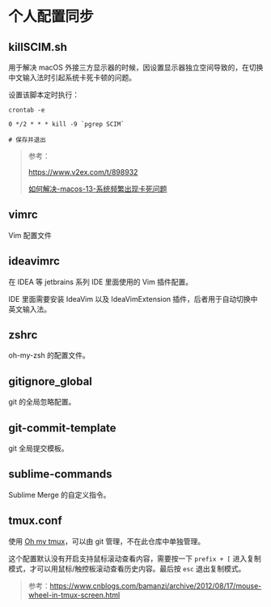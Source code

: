 # 个人配置同步

## killSCIM.sh

用于解决 macOS 外接三方显示器的时候，因设置显示器独立空间导致的，在切换中文输入法时引起系统卡死卡顿的问题。

设置该脚本定时执行：

```shell
crontab -e

0 */2 * * * kill -9 `pgrep SCIM`

# 保存并退出
```

> 参考：
> 
> https://www.v2ex.com/t/898932
> 
> [如何解决-macos-13-系统频繁出现卡死问题](https://blog.xlclan.com/posts/%E5%A6%82%E4%BD%95%E8%A7%A3%E5%86%B3-macos-13-%E7%B3%BB%E7%BB%9F%E9%A2%91%E7%B9%81%E5%87%BA%E7%8E%B0%E5%8D%A1%E6%AD%BB%E9%97%AE%E9%A2%98/)

## vimrc

Vim 配置文件

## ideavimrc

在 IDEA 等 jetbrains 系列 IDE 里面使用的 Vim 插件配置。

IDE 里面需要安装 IdeaVim 以及 IdeaVimExtension 插件，后者用于自动切换中英文输入法。

## zshrc

oh-my-zsh 的配置文件。

## gitignore_global

git 的全局忽略配置。

## git-commit-template

git 全局提交模板。

## sublime-commands

Sublime Merge 的自定义指令。

## tmux.conf

使用 [Oh my tmux](https://github.com/gpakosz/.tmux)，可以由 git 管理，不在此仓库中单独管理。

这个配置默认没有开启支持鼠标滚动查看内容，需要按一下 `prefix + [` 进入复制模式，才可以用鼠标/触控板滚动查看历史内容。最后按 `esc` 退出复制模式。

> 参考：https://www.cnblogs.com/bamanzi/archive/2012/08/17/mouse-wheel-in-tmux-screen.html